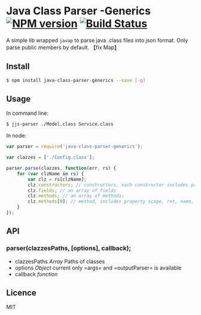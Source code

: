 # Java Class Parser -Generics[![NPM version](https://badge.fury.io/js/java-class-parser.svg)](http://badge.fury.io/js/java-class-parser) [![Build Status](https://travis-ci.org/villadora/java-class-parser.svg?branch=master)](https://travis-ci.org/villadora/java-class-parser)

A simple lib wrapped `javap` to parse java .class files into json format. Only parse public members by default.
【fix Map<generics>】
## Install

```bash
$ npm install java-class-parser-generics --save [-g]
```

## Usage

In command line:

```bash
$ jjs-parser ./Model.class Service.class
```


In node:

```js
var parser = require('java-class-parser-generics');

var clazzes = ['./Config.class'];

parser.parse(clazzes, function(err, rs) {
    for (var clzName in rs) {
        var clz = rs[clzName];
        clz.constructors; // constructors, each constructor includes property scope, name, args
        clz.fields; // an array of fields
        clz.methods; // an array of methods;
        clz.methods[0]; // method, includes property scope, ret, name, args
    }
});

```

## API

### parser(clazzesPaths, [options], callback);

* clazzesPaths *Array* Paths of classes
* options *Object* current only =args= and =outputParser= is available
* callback *function*

## Licence

MIT

